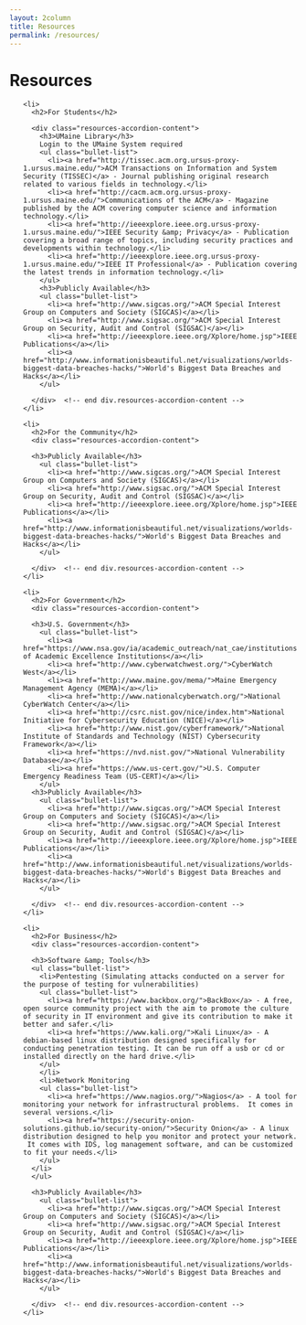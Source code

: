 ```yaml
---
layout: 2column
title: Resources
permalink: /resources/
---
```


<h1>Resources</h1>

<div class="resources-accordion-wrapper">
  <ul class="resources-accordion">

  <!-- STUDENTS -->
    <li>
      <h2>For Students</h2>

      <div class="resources-accordion-content">
        <h3>UMaine Library</h3>
        Login to the UMaine System required
        <ul class="bullet-list">
          <li><a href="http://tissec.acm.org.ursus-proxy-1.ursus.maine.edu/">ACM Transactions on Information and System Security (TISSEC)</a> - Journal publishing original research related to various fields in technology.</li>
          <li><a href="http://cacm.acm.org.ursus-proxy-1.ursus.maine.edu/">Communications of the ACM</a> - Magazine published by the ACM covering computer science and information technology.</li>
          <li><a href="http://ieeexplore.ieee.org.ursus-proxy-1.ursus.maine.edu/">IEEE Security &amp; Privacy</a> - Publication covering a broad range of topics, including security practices and developments within technology.</li>
          <li><a href="http://ieeexplore.ieee.org.ursus-proxy-1.ursus.maine.edu/">IEEE IT Professional</a> - Publication covering the latest trends in information technology.</li>
        </ul>
        <h3>Publicly Available</h3>
        <ul class="bullet-list">
          <li><a href="http://www.sigcas.org/">ACM Special Interest Group on Computers and Society (SIGCAS)</a></li>
          <li><a href="http://www.sigsac.org/">ACM Special Interest Group on Security, Audit and Control (SIGSAC)</a></li>
          <li><a href="http://ieeexplore.ieee.org/Xplore/home.jsp">IEEE Publications</a></li>
          <li><a href="http://www.informationisbeautiful.net/visualizations/worlds-biggest-data-breaches-hacks/">World's Biggest Data Breaches and Hacks</a></li>
        </ul>

      </div>  <!-- end div.resources-accordion-content -->
    </li>

  <!-- COMMUNITY -->
    <li>
      <h2>For the Community</h2>
      <div class="resources-accordion-content">

      <h3>Publicly Available</h3>
        <ul class="bullet-list">
          <li><a href="http://www.sigcas.org/">ACM Special Interest Group on Computers and Society (SIGCAS)</a></li>
          <li><a href="http://www.sigsac.org/">ACM Special Interest Group on Security, Audit and Control (SIGSAC)</a></li>
          <li><a href="http://ieeexplore.ieee.org/Xplore/home.jsp">IEEE Publications</a></li>
          <li><a href="http://www.informationisbeautiful.net/visualizations/worlds-biggest-data-breaches-hacks/">World's Biggest Data Breaches and Hacks</a></li>
        </ul>

      </div>  <!-- end div.resources-accordion-content -->
    </li>

  <!-- GOVERNMENT -->
    <li>
      <h2>For Government</h2>
      <div class="resources-accordion-content">

      <h3>U.S. Government</h3>
        <ul class="bullet-list">
          <li><a href="https://www.nsa.gov/ia/academic_outreach/nat_cae/institutions.shtml">Center of Academic Excellence Institutions</a></li>
          <li><a href="http://www.cyberwatchwest.org/">CyberWatch West</a></li>
          <li><a href="http://www.maine.gov/mema/">Maine Emergency Management Agency (MEMA)</a></li>
          <li><a href="http://www.nationalcyberwatch.org/">National CyberWatch Center</a></li>
          <li><a href="http://csrc.nist.gov/nice/index.htm">National Initiative for Cybersecurity Education (NICE)</a></li>
          <li><a href="http://www.nist.gov/cyberframework/">National Institute of Standards and Technology (NIST) Cybersecurity Framework</a></li>
          <li><a href="https://nvd.nist.gov/">National Vulnerability Database</a></li>
          <li><a href="https://www.us-cert.gov/">U.S. Computer Emergency Readiness Team (US-CERT)</a></li>
        </ul>
      <h3>Publicly Available</h3>
        <ul class="bullet-list">
          <li><a href="http://www.sigcas.org/">ACM Special Interest Group on Computers and Society (SIGCAS)</a></li>
          <li><a href="http://www.sigsac.org/">ACM Special Interest Group on Security, Audit and Control (SIGSAC)</a></li>
          <li><a href="http://ieeexplore.ieee.org/Xplore/home.jsp">IEEE Publications</a></li>
          <li><a href="http://www.informationisbeautiful.net/visualizations/worlds-biggest-data-breaches-hacks/">World's Biggest Data Breaches and Hacks</a></li>
        </ul>

      </div>  <!-- end div.resources-accordion-content -->
    </li>

  <!-- BUSINESS -->
    <li>
      <h2>For Business</h2>
      <div class="resources-accordion-content">

      <h3>Software &amp; Tools</h3>
      <ul class="bullet-list">
        <li>Pentesting (Simulating attacks conducted on a server for the purpose of testing for vulnerabilities)
        <ul class="bullet-list">
          <li><a href="https://www.backbox.org/">BackBox</a> - A free, open source community project with the aim to promote the culture of security in IT environment and give its contribution to make it better and safer.</li>
          <li><a href="https://www.kali.org/">Kali Linux</a> - A debian-based linux distribution designed specifically for conducting penetration testing. It can be run off a usb or cd or installed directly on the hard drive.</li>
        </ul>
        </li>
        <li>Network Monitoring
        <ul class="bullet-list">
          <li><a href="https://www.nagios.org/">Nagios</a> - A tool for monitoring your network for infrastructural problems.  It comes in several versions.</li>
          <li><a href="https://security-onion-solutions.github.io/security-onion/">Security Onion</a> - A linux distribution designed to help you monitor and protect your network.  It comes with IDS, log management software, and can be customized to fit your needs.</li>
        </ul>
      </li>
      </ul>

      <h3>Publicly Available</h3>
        <ul class="bullet-list">
          <li><a href="http://www.sigcas.org/">ACM Special Interest Group on Computers and Society (SIGCAS)</a></li>
          <li><a href="http://www.sigsac.org/">ACM Special Interest Group on Security, Audit and Control (SIGSAC)</a></li>
          <li><a href="http://ieeexplore.ieee.org/Xplore/home.jsp">IEEE Publications</a></li>
          <li><a href="http://www.informationisbeautiful.net/visualizations/worlds-biggest-data-breaches-hacks/">World's Biggest Data Breaches and Hacks</a></li>
        </ul>

      </div>  <!-- end div.resources-accordion-content -->
    </li>

  </ul>
</div>
